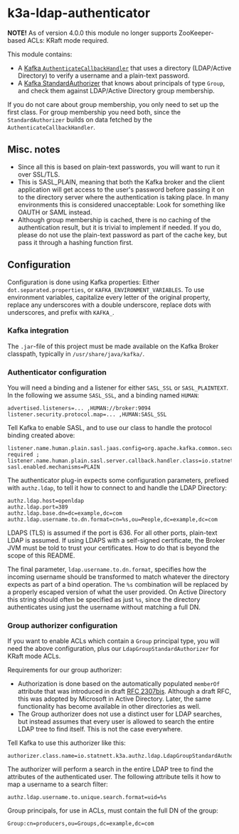 # k3a-ldap-authenticator

**NOTE!** As of version 4.0.0 this module no longer supports ZooKeeper-based ACLs: 
KRaft mode required.

This module contains:

* A [Kafka
  `AuthenticateCallbackHandler`](src/main/java/io/statnett/k3a/authz/ldap/LdapAuthenticateCallbackHandler.java)
  that uses a directory (LDAP/Active Directory) to verify a username
  and a plain-text password.
* A [Kafka StandardAuthorizer](src/main/java/io/statnett/k3a/authz/ldap/LdapGroupStandardAuthorizer.java)
  that knows about principals of type `Group`, and check them against
  LDAP/Active Directory group membership.

If you do not care about group membership, you only need to set up the
first class. For group membership you need both, since the
`StandardAuthorizer` builds on data fetched by the
`AuthenticateCallbackHandler`.

## Misc. notes

* Since all this is based on plain-text passwords, you will want to
  run it over SSL/TLS.
* This is SASL_PLAIN, meaning that both the Kafka broker and the
  client application will get access to the user's password before
  passing it on to the directory server where the authentication is
  taking place. In many environments this is considered unacceptable:
  Look for something like OAUTH or SAML instead.
* Although group membership is cached, there is no caching of the
  authentication result, but it is trivial to implement if needed. If
  you do, please do not use the plain-text password as part of the
  cache key, but pass it through a hashing function first.

## Configuration
  
Configuration is done using Kafka properties: Either
`dot.separated.properties`, or `KAFKA_ENVIRONMENT_VARIABLES`. To use
environment variables, capitalize every letter of the original
property, replace any underscores with a double underscore, replace
dots with underscores, and prefix with `KAFKA_`.

### Kafka integration

The `.jar`-file of this project must be made available on the Kafka
Broker classpath, typically in `/usr/share/java/kafka/`.

### Authenticator configuration

You will need a binding and a listener for either `SASL_SSL` or
`SASL_PLAINTEXT`. In the following we assume `SASL_SSL`, and a binding
named `HUMAN`:

```properties
advertised.listeners=... ,HUMAN://broker:9094
listener.security.protocol.map=... ,HUMAN:SASL_SSL
```

Tell Kafka to enable SASL, and to use our class to handle the protocol
binding created above:

```properties
listener.name.human.plain.sasl.jaas.config=org.apache.kafka.common.security.plain.PlainLoginModule required ;
listener.name.human.plain.sasl.server.callback.handler.class=io.statnett.k3a.authz.ldap.LdapAuthenticateCallbackHandler
sasl.enabled.mechanisms=PLAIN
```

The authenticator plug-in expects some configuration parameters,
prefixed with `authz.ldap`, to tell it how to connect to and handle
the LDAP Directory:

```properties
authz.ldap.host=openldap
authz.ldap.port=389
authz.ldap.base.dn=dc=example,dc=com
authz.ldap.username.to.dn.format=cn=%s,ou=People,dc=example,dc=com
```

LDAPS (TLS) is assumed if the port is 636. For all other ports,
plain-text LDAP is assumed. If using LDAPS with a self-signed
certificate, the Broker JVM must be told to trust your
certificates. How to do that is beyond the scope of this README.

The final parameter, `ldap.username.to.dn.format`, specifies how the
incoming username should be transformed to match whatever the
directory expects as part of a bind operation. The `%s` combination
will be replaced by a properly escaped version of what the user
provided. On Active Directory this string should often be specified as
just `%s`, since the directory authenticates using just the username
without matching a full DN.

### Group authorizer configuration

If you want to enable ACLs which contain a `Group` principal type, you
will need the above configuration, plus our `LdapGroupStandardAuthorizer` for KRaft mode
ACLs.

Requirements for our group authorizer:

* Authorization is done based on the automatically populated
  `memberOf` attribute that was introduced in draft [RFC
  2307bis](https://tools.ietf.org/id/draft-howard-rfc2307bis-01.txt).
  Although a draft RFC, this was adopted by Microsoft in Active
  Directory. Later, the same functionality has become available in
  other directories as well.
* The Group authorizer does not use a distinct user for LDAP searches,
  but instead assumes that every user is allowed to search the entire
  LDAP tree to find itself. This is not the case everywhere.

Tell Kafka to use this authorizer like this:

```properties
authorizer.class.name=io.statnett.k3a.authz.ldap.LdapGroupStandardAuthorizer
```

The authorizer will perform a search in the entire LDAP tree to find
the attributes of the authenticated user. The following attribute
tells it how to map a username to a search filter:

```properties
authz.ldap.username.to.unique.search.format=uid=%s
```

Group principals, for use in ACLs, must contain the full DN of the
group:

```text
Group:cn=producers,ou=Groups,dc=example,dc=com
```
